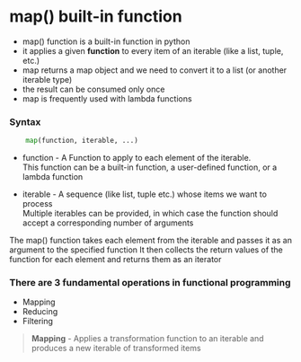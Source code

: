 # map() built-in function

- map() function is a built-in function in python  
- it applies a given **function** to every item of an iterable (like a list, tuple, etc.) 
- map returns a map object and we need to convert it to a list (or another iterable type)
- the result can be consumed only once
- map is frequently used with lambda functions 

### Syntax
```python
    map(function, iterable, ...)
```
- function - A Function to apply to each element of the iterable.  
            This function can be a built-in function, a user-defined function, or a lambda function

- iterable - A sequence (like list, tuple etc.) whose items we want to process  
            Multiple iterables can be provided, in which case the function should accept a corresponding 
            number of arguments

The map() function takes each element from the iterable and passes it as an argument to the specified function
It then collects the return values of the function for each element and returns them as an iterator  

### There are 3 fundamental operations in functional programming
* Mapping
* Reducing
* Filtering

> **Mapping** - Applies a transformation function to an iterable and produces a new iterable of transformed items  

